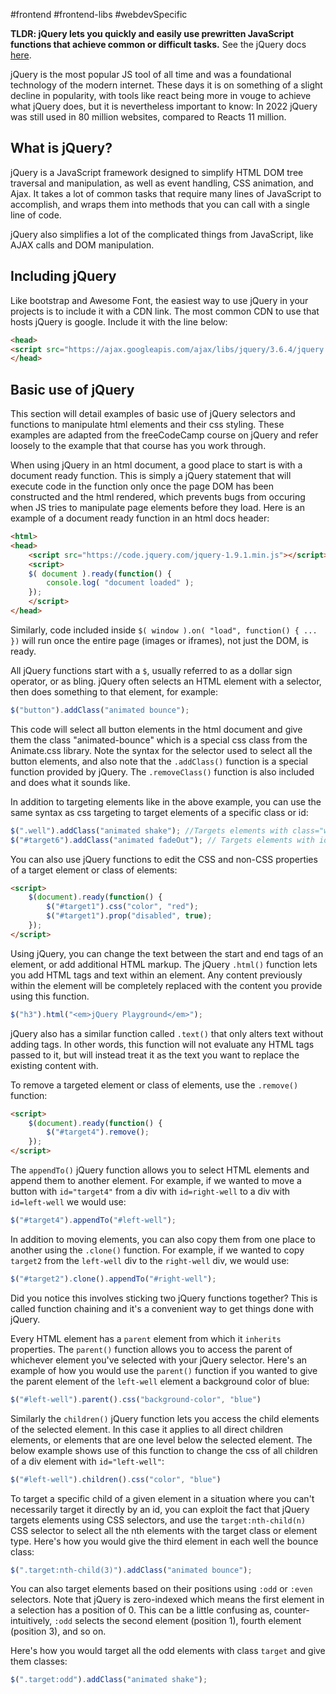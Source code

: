 #frontend #frontend-libs #webdevSpecific 

**TLDR: jQuery lets you quickly and easily use prewritten JavaScript functions that achieve common or difficult tasks.** See the jQuery docs [here](https://learn.jquery.com/).

jQuery is the most popular JS tool of all time and was a foundational technology of the modern internet. These days it is on something of a slight decline in popularity, with tools like react being more in vouge to achieve what jQuery does, but it is nevertheless important to know: In 2022 jQuery was still used in 80 million websites, compared to Reacts 11 million.

## What is jQuery?
jQuery is a JavaScript framework designed to simplify HTML DOM tree traversal and manipulation, as well as event handling, CSS animation, and Ajax. It takes a lot of common tasks that require many lines of JavaScript to accomplish, and wraps them into methods that you can call with a single line of code.

jQuery also simplifies a lot of the complicated things from JavaScript, like AJAX calls and DOM manipulation.

## Including jQuery
Like bootstrap and Awesome Font, the easiest way to use jQuery in your projects is to include it with a CDN link. The most common CDN to use that hosts jQuery is google. Include it with the line below:
```html
<head>
<script src="https://ajax.googleapis.com/ajax/libs/jquery/3.6.4/jquery.min.js"></script>
</head>
```

## Basic use of jQuery
This section will detail examples of basic use of jQuery selectors and functions to manipulate html elements and their css styling. These examples are adapted from the freeCodeCamp course on jQuery and refer loosely to the example that that course has you work through.

When using jQuery in an html document, a good place to start is with a document ready function. This is simply a jQuery statement that will execute code in the function only once the page DOM has been constructed and the html rendered, which prevents bugs from occuring when JS tries to manipulate page elements before they load. Here is an example of a document ready function in an html docs header:
```html
<html>
<head>
    <script src="https://code.jquery.com/jquery-1.9.1.min.js"></script>
    <script>
    $( document ).ready(function() {
        console.log( "document loaded" );
    });
    </script>
</head>
```
Similarly, code included inside `$( window ).on( "load", function() { ... })` will run once the entire page (images or iframes), not just the DOM, is ready.

All jQuery functions start with a `$`, usually referred to as a dollar sign operator, or as bling.
jQuery often selects an HTML element with a selector, then does something to that element, for example:
```js
$("button").addClass("animated bounce");
```
This code will select all button elements in the html document and give them the class "animated-bounce" which is a special css class from the Animate.css library. Note the syntax for the selector used to select all the button elements, and also note that the `.addClass()` function is a special function provided by jQuery. The `.removeClass()` function is also included and does what it sounds like.

In addition to targeting elements like in the above example, you can use the same syntax as css targeting to target elements of a specific class or id:
```js
$(".well").addClass("animated shake"); //Targets elements with class="well"
$("#target6").addClass("animated fadeOut"); // Targets elements with id="target6"
```

You can also use jQuery functions to edit the CSS and non-CSS properties of a target element or class of elements:
```html
<script>
	$(document).ready(function() {
		$("#target1").css("color", "red");
		$("#target1").prop("disabled", true);
	});
</script>
```

Using jQuery, you can change the text between the start and end tags of an element, or add additional HTML markup. The jQuery `.html()` function lets you add HTML tags and text within an element. Any content previously within the element will be completely replaced with the content you provide using this function.
```js
$("h3").html("<em>jQuery Playground</em>");
```

jQuery also has a similar function called `.text()` that only alters text without adding tags. In other words, this function will not evaluate any HTML tags passed to it, but will instead treat it as the text you want to replace the existing content with.

To remove a targeted element or class of elements, use the `.remove()` function:
```html
<script>
	$(document).ready(function() {
		$("#target4").remove();
	});
</script>
```

The `appendTo()` jQuery function allows you to select HTML elements and append them to another element. For example, if we wanted to move a button with `id="target4"` from a div with `id=right-well` to a div with `id=left-well` we would use:
```js
$("#target4").appendTo("#left-well");
```

In addition to moving elements, you can also copy them from one place to another using the `.clone()` function. For example, if we wanted to copy `target2` from the `left-well` div to the `right-well` div, we would use:
```js
$("#target2").clone().appendTo("#right-well");
```
Did you notice this involves sticking two jQuery functions together? This is called function chaining and it's a convenient way to get things done with jQuery.

Every HTML element has a `parent` element from which it `inherits` properties. The `parent()` function allows you to access the parent of whichever element you've selected with your jQuery selector. Here's an example of how you would use the `parent()` function if you wanted to give the parent element of the `left-well` element a background color of blue:
```js
$("#left-well").parent().css("background-color", "blue")
```

Similarly the `children()` jQuery function lets you access the child elements of the selected element. In this case it applies to all direct children elements, or elements that are one level below the selected element. The below example shows use of this function to change the css of all children of a div element with `id="left-well"`:
```js
$("#left-well").children().css("color", "blue")
```

To target a specific child of a given element in a situation where you can't necessarily target it directly by an id, you can exploit the fact that jQuery targets elements using CSS selectors, and use the `target:nth-child(n)` CSS selector to select all the nth elements with the target class or element type. Here's how you would give the third element in each well the bounce class:
```js
$(".target:nth-child(3)").addClass("animated bounce");
```

You can also target elements based on their positions using `:odd` or `:even` selectors. Note that jQuery is zero-indexed which means the first element in a selection has a position of 0. This can be a little confusing as, counter-intuitively, `:odd` selects the second element (position 1), fourth element (position 3), and so on.

Here's how you would target all the odd elements with class `target` and give them classes:
```js
$(".target:odd").addClass("animated shake");
```

